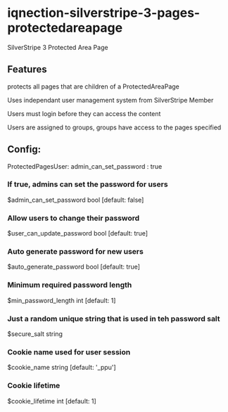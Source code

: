 # iqnection-silverstripe-3-pages-protectedareapage
SilverStripe 3 Protected Area Page

## Features
protects all pages that are children of a ProtectedAreaPage

Uses independant user management system from SilverStripe Member

Users must login before they can access the content

Users are assigned to groups, groups have access to the pages specified

## Config:
ProtectedPagesUser:
  admin_can_set_password : true


### If true, admins can set the password for users
$admin_can_set_password bool [default: false]

### Allow users to change their password
$user_can_update_password bool [default: true]

### Auto generate password for new users
$auto_generate_password bool [default: true]

### Minimum required password length
$min_password_length int [default: 1]

### Just a random unique string that is used in teh password salt
$secure_salt string

### Cookie name used for user session
$cookie_name string [default: '_ppu']

### Cookie lifetime
$cookie_lifetime int [default: 1]
